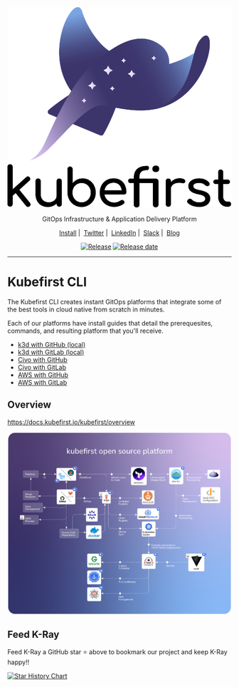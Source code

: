 <p align="center">
  <picture>
    <source media="(prefers-color-scheme: dark)" srcset="images/kubefirst-light.svg" alt="Kubefirst Logo">
    <img alt="" src="images/kubefirst.svg">
  </picture>
</p>
<p align="center">
  GitOps Infrastructure & Application Delivery Platform
</p>

<p align="center">
  <a href="https://docs.kubefirst.io/">Install</a>&nbsp;|&nbsp;
  <a href="https://twitter.com/kubefirst">Twitter</a>&nbsp;|&nbsp;
  <a href="https://www.linkedin.com/company/kubefirst">LinkedIn</a>&nbsp;|&nbsp;
  <a href="https://join.slack.com/t/kubefirst/shared_invite/zt-r0r9cfts-OVnH0ooELDLm9n9p2aU7fw">Slack</a>&nbsp;|&nbsp;
  <a href="https://kubeshop.io/blog-projects/kubefirst">Blog</a>
</p>

<p align="center">
  <a href="https://github.com/kubefirst/kubefirst/releases"><img title="Release" src="https://img.shields.io/github/v/release/kubefirst/kubefirst"/></a>
  <!-- <a href=""><img title="Docker builds" src="https://img.shields.io/docker/automated/kubeshop/tracetest"/></a> -->
  <a href="https://github.com/kubefirst/kubefirst/releases"><img title="Release date" src="https://img.shields.io/github/release-date/kubefirst/kubefirst"/></a>
</p>


---

# Kubefirst CLI

The Kubefirst CLI creates instant GitOps platforms that integrate some of the best tools in cloud native from scratch in minutes.

Each of our platforms have install guides that detail the prerequesites, commands, and resulting platform that you'll receive.

- [k3d with GitHub (local)](https://docs.kubefirst.io/kubefirst/local/github/install)
- [k3d with GitLab (local)](https://docs.kubefirst.io/kubefirst/local/gitlab/install)
- [Civo with GitHub](https://docs.kubefirst.io/kubefirst/civo/github/install)
- [Civo with GitLab](https://docs.kubefirst.io/kubefirst/civo/gitlab/install)
- [AWS with GitHub](https://docs.kubefirst.io/kubefirst/aws/github/install)
- [AWS with GitLab](https://docs.kubefirst.io/kubefirst/aws/gitlab/install)

## Overview

https://docs.kubefirst.io/kubefirst/overview

![kubefirst architecture diagram](images/kubefirst-arch.png)

## Feed K-Ray

Feed K-Ray a GitHub star ⭐ above to bookmark our project and keep K-Ray happy!!

[![Star History Chart](https://api.star-history.com/svg?repos=kubefirst/kubefirst&type=Date)](https://star-history.com/#kubefirst/kubefirst&Date)
